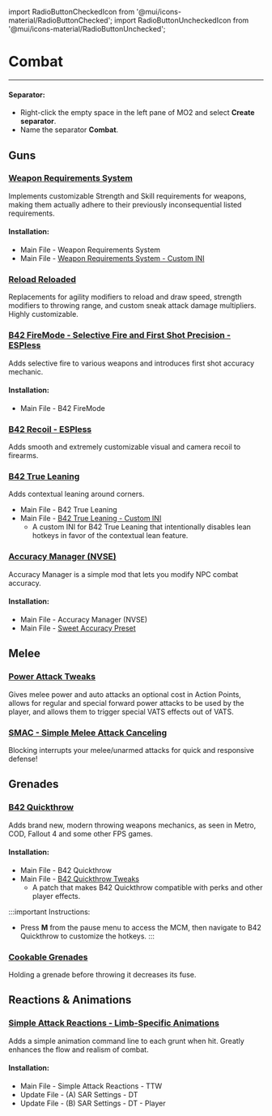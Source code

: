 ﻿import RadioButtonCheckedIcon from '@mui/icons-material/RadioButtonChecked';
import RadioButtonUncheckedIcon from '@mui/icons-material/RadioButtonUnchecked';

# Combat 

---

#### Separator:

- Right-click the empty space in the left pane of MO2 and select **Create separator**.
- Name the separator **Combat**.

## Guns

### [Weapon Requirements System](https://www.nexusmods.com/newvegas/mods/69161)

Implements customizable Strength and Skill requirements for weapons, making them actually adhere to their previously inconsequential listed requirements.

#### Installation:

- Main File - Weapon Requirements System
- Main File - [Weapon Requirements System - Custom INI](https://www.nexusmods.com/newvegas/mods/79005?tab=files&file_id=1000131852&nmm=1)

### [Reload Reloaded](https://www.nexusmods.com/newvegas/mods/62266)

Replacements for agility modifiers to reload and draw speed, strength modifiers to throwing range, and custom sneak attack damage multipliers. Highly customizable.

### [B42 FireMode - Selective Fire and First Shot Precision - ESPless](https://www.nexusmods.com/newvegas/mods/82576)

Adds selective fire to various weapons and introduces first shot accuracy mechanic.

#### Installation:

- Main File - B42 FireMode

### [B42 Recoil - ESPless](https://www.nexusmods.com/newvegas/mods/90536)

Adds smooth and extremely customizable visual and camera recoil to firearms.

### [B42 True Leaning](https://www.nexusmods.com/newvegas/mods/81872)

Adds contextual leaning around corners.

- Main File - B42 True Leaning
- Main File - [B42 True Leaning - Custom INI](https://www.nexusmods.com/newvegas/mods/79005?tab=files&file_id=1000130112&nmm=1)
  - A custom INI for B42 True Leaning that intentionally disables lean hotkeys in favor of the contextual lean feature.

### [Accuracy Manager (NVSE)](https://www.nexusmods.com/newvegas/mods/88215)

Accuracy Manager is a simple mod that lets you modify NPC combat accuracy.

#### Installation:

- Main File - Accuracy Manager (NVSE)
- Main File - [Sweet Accuracy Preset](https://www.nexusmods.com/newvegas/mods/89324)

## Melee

### [Power Attack Tweaks](https://www.nexusmods.com/newvegas/mods/69238)

Gives melee power and auto attacks an optional cost in Action Points, allows for regular and special forward power attacks to be used by the player, and allows them to trigger special VATS effects out of VATS.

### [SMAC - Simple Melee Attack Canceling](https://www.nexusmods.com/newvegas/mods/82732)

Blocking interrupts your melee/unarmed attacks for quick and responsive defense!

<!-- ### [Melee Hitstop Effects](https://www.nexusmods.com/newvegas/mods/75981)

Adds hitstop to melee weapons by slowing down gametime to 0.1 for a few frames, then restoring it. Greatly improves the flow of combat.
-->
## Grenades

### [B42 Quickthrow](https://www.nexusmods.com/newvegas/mods/66686)

Adds brand new, modern throwing weapons mechanics, as seen in Metro, COD, Fallout 4 and some other FPS games.

#### Installation:

- Main File - B42 Quickthrow
- Main File - [B42 Quickthrow Tweaks](https://www.nexusmods.com/newvegas/mods/77674)
  - A patch that makes B42 Quickthrow compatible with perks and other player effects.

:::important Instructions:
- Press **M** from the pause menu to access the MCM, then navigate to B42 Quickthrow to customize the hotkeys.
:::

### [Cookable Grenades](https://www.nexusmods.com/newvegas/mods/81678)

Holding a grenade before throwing it decreases its fuse.

## Reactions & Animations

### [Simple Attack Reactions - Limb-Specific Animations](https://www.nexusmods.com/newvegas/mods/79687)

Adds a simple animation command line to each grunt when hit. Greatly enhances the flow and realism of combat.

#### Installation:

- Main File - Simple Attack Reactions - TTW
- Update File - (A) SAR Settings - DT
- Update File - (B) SAR Settings - DT - Player
